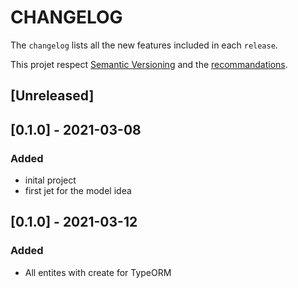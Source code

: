 # CHANGELOG

The `changelog` lists all the new features included in each  `release`.

This projet respect [Semantic Versioning](https://semver.org/) and the [recommandations](https://keepachangelog.com/en/1.0.0/).

## [Unreleased]
## [0.1.0] - 2021-03-08
### Added
- inital project
- first jet for the model idea

## [0.1.0] - 2021-03-12
### Added
- All entites with create for TypeORM